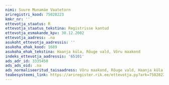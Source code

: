 ```yaml
---
nimi: Suure Munamäe Vaatetorn
ariregistri_kood: 75028223
kmkr_nr: ''
ettevotja_staatus: R
ettevotja_staatus_tekstina: Registrisse kantud
ettevotja_esmakande_kpv: 30.12.2002
ettevotja_aadress: .na
asukoht_ettevotja_aadressis: ''
asukoha_ehak_kood: 1689
asukoha_ehak_tekstina: Haanja küla, Rõuge vald, Võru maakond
indeks_ettevotja_aadressis: '65101'
ads_adr_id: 3335450
ads_ads_oid: .na
ads_normaliseeritud_taisaadress: Võru maakond, Rõuge vald, Haanja küla
teabesysteemi_link: https://ariregister.rik.ee/ettevotja.py?ark=75028223&ref=rekvisiidid
---
```

